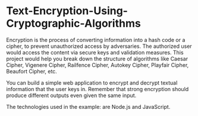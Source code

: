 # Text-Encryption-Using-Cryptographic-Algorithms

Encryption is the process of converting information into a hash code or a cipher, to prevent unauthorized access by adversaries. The authorized user would access the content via secure keys and validation measures. This project would help you break down the structure of algorithms like Caesar Cipher, Vigenere Cipher, Railfence Cipher, Autokey Cipher, Playfair Cipher, Beaufort Cipher, etc.

You can build a simple web application to encrypt and decrypt textual information that the user keys in. Remember that strong encryption should produce different outputs even given the same input.


The technologies used in the example: are Node.js and JavaScript.
